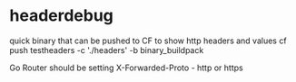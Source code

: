 # headerdebug
quick binary that can be pushed to CF to show http headers and values
cf push testheaders -c './headers' -b binary_buildpack

Go Router should be setting X-Forwarded-Proto - http or https